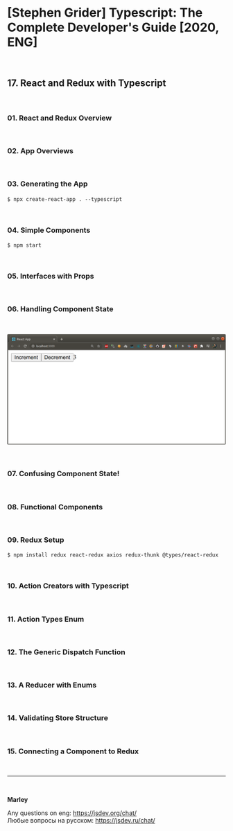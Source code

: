 # [Stephen Grider] Typescript: The Complete Developer's Guide [2020, ENG]

<br/>

## 17. React and Redux with Typescript

<br/>

### 01. React and Redux Overview

<br/>

### 02. App Overviews

<br/>

### 03. Generating the App

    $ npx create-react-app . --typescript

<br/>

### 04. Simple Components

    $ npm start

<br/>

### 05. Interfaces with Props

<br/>

### 06. Handling Component State

<br/>

![Application](/img/pic-08-01.png?raw=true)

<br/>

### 07. Confusing Component State!

<br/>

### 08. Functional Components

<br/>

### 09. Redux Setup

    $ npm install redux react-redux axios redux-thunk @types/react-redux

<br/>

### 10. Action Creators with Typescript

<br/>

### 11. Action Types Enum

<br/>

### 12. The Generic Dispatch Function

<br/>

### 13. A Reducer with Enums

<br/>

### 14. Validating Store Structure

<br/>

### 15. Connecting a Component to Redux

<br/>

---

<br/>

**Marley**

Any questions on eng: https://jsdev.org/chat/  
Любые вопросы на русском: https://jsdev.ru/chat/
